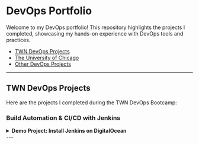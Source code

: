 # DevOps Portfolio

Welcome to my DevOps portfolio! This repository highlights the projects I completed, showcasing my hands-on experience with DevOps tools and practices.

- [TWN DevOps Projects](#twn-devops-projects)  
- [The University of Chicago](#the-university-of-chicago)  
- [Other DevOps Projects](#other-devops-projects)

---

## TWN DevOps Projects

Here are the projects I completed during the TWN DevOps Bootcamp:

### Build Automation & CI/CD with Jenkins
<details>
  <summary><strong>Demo Project: Install Jenkins on DigitalOcean</strong></summary>
#### Technologies Used:
Jenkins, Docker, DigitalOcean, Linux <img src="./assets/project-tools-icons1.png" alt="Project Tools" width="200" align="right" />

#### Project Description:
- Create an Ubuntu server on DigitalOcean.
- Set up and run Jenkins as a Docker container.
- Initialize Jenkins and configure it for CI/CD.

For detailed **steps and processes** followed during the project, please refer to the attached [PDF](./assets/Demo_Project_Install_Jenkins_on_DigitalOcean.pdf) document.
</details>
---